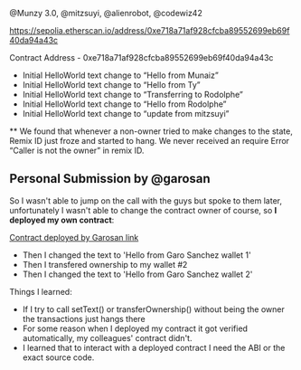 
@Munzy 3.0, @mitzsuyi, @alienrobot, @codewiz42 

https://sepolia.etherscan.io/address/0xe718a71af928cfcba89552699eb69f40da94a43c

Contract Address - 0xe718a71af928cfcba89552699eb69f40da94a43c

- Initial HelloWorld text change to “Hello from Munaiz”
- Initial HelloWorld text change to “Hello from Ty”
- Initial HelloWorld text change to “Transferring to Rodolphe”
- Initial HelloWorld text change to “Hello from Rodolphe”
- Initial HelloWorld text change to “update from mitzsuyi”


** We found that whenever a non-owner tried to make changes to the state, Remix ID just froze and started to hang. We never received an require Error “Caller is not the owner” in remix ID. 

## Personal Submission by @garosan

So I wasn't able to jump on the call with the guys but spoke to them later, unfortunately I wasn't able to change the contract owner of course, so **I deployed my own contract**:

[Contract deployed by Garosan link](https://sepolia.etherscan.io/address/0xb8ed2f351e74ec64e35cefb4e3465ed41e1e47e3)

- Then I changed the text to 'Hello from Garo Sanchez wallet 1'
- Then I transfered ownership to my wallet #2
- Then I changed the text to 'Hello from Garo Sanchez wallet 2'

Things I learned:

- If I try to call setText() or transferOwnership() without being the owner the transactions just hangs there
- For some reason when I deployed my contract it got verified automatically, my colleagues' contract didn't.
- I learned that to interact with a deployed contract I need the ABI or the exact source code.
